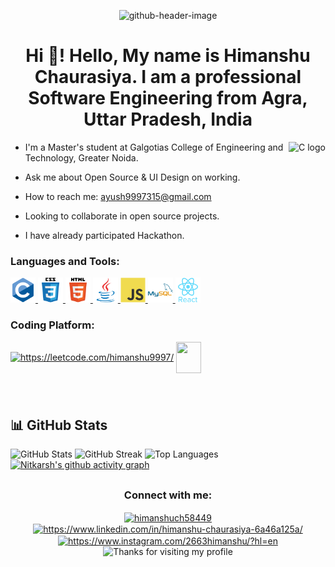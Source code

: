 
<p align="center">
  <img src="https://github.com/himanshu9997/himanshu9997/assets/137139619/6fee246b-9ece-49e3-afd8-be8f1a2bb889" alt="github-header-image">
</p>



<h1 align="center">Hi 👋! Hello, My name is Himanshu Chaurasiya.
  I am a professional Software Engineering from Agra, Uttar Pradesh, India</h1>

<img align="right" src="https://www.bypeople.com/wp-content/uploads/2019/03/people-at-work.gif" height="200" alt="C logo"  />

- I'm a Master's student at Galgotias College of Engineering and Technology, Greater Noida.
  
- Ask me about Open Source & UI Design on working.
  
- How to reach me: ayush9997315@gmail.com
  
- Looking to collaborate in open source projects.
  
- I have already participated Hackathon.


</div>

<h3 align="left">Languages and Tools:</h3>
<p align="left"> <a href="https://www.cprogramming.com/" target="_blank" rel="noreferrer"> <img src="https://raw.githubusercontent.com/devicons/devicon/master/icons/c/c-original.svg" alt="c" width="40" height="40"/> </a> <a href="https://www.w3schools.com/css/" target="_blank" rel="noreferrer"> <img src="https://raw.githubusercontent.com/devicons/devicon/master/icons/css3/css3-original-wordmark.svg" alt="css3" width="40" height="40"/> </a> <a href="https://www.w3.org/html/" target="_blank" rel="noreferrer"> <img src="https://raw.githubusercontent.com/devicons/devicon/master/icons/html5/html5-original-wordmark.svg" alt="html5" width="40" height="40"/> </a> <a href="https://www.java.com" target="_blank" rel="noreferrer"> <img src="https://raw.githubusercontent.com/devicons/devicon/master/icons/java/java-original.svg" alt="java" width="40" height="40"/> </a> <a href="https://developer.mozilla.org/en-US/docs/Web/JavaScript" target="_blank" rel="noreferrer"> <img src="https://raw.githubusercontent.com/devicons/devicon/master/icons/javascript/javascript-original.svg" alt="javascript" width="40" height="40"/> </a> <a href="https://www.mysql.com/" target="_blank" rel="noreferrer"> <img src="https://raw.githubusercontent.com/devicons/devicon/master/icons/mysql/mysql-original-wordmark.svg" alt="mysql" width="40" height="40"/> </a> <a href="https://reactjs.org/" target="_blank" rel="noreferrer"> <img src="https://raw.githubusercontent.com/devicons/devicon/master/icons/react/react-original-wordmark.svg" alt="react" width="40" height="40"/> </a> </p>

<h3 align="left">Coding Platform:</h3>
<a href="https://www.leetcode.com/https://leetcode.com/himanshu9997/" target="blank"><img align="center" src="https://raw.githubusercontent.com/rahuldkjain/github-profile-readme-generator/master/src/images/icons/Social/leet-code.svg" alt="https://leetcode.com/himanshu9997/" height="30" width="40" /></a>
  <a href="https://www.codingninjas.com/studio/profile/HimanshuCode" target="Black"><img align="center" src="https://www.bing.com/th?id=OIP.LYN6kZLNCmjKMyIW6fD7FAHaHa&w=98&h=106&c=8&rs=1&qlt=90&o=6&pid=3.1&rm=2" height="50" width="40" /></a>

</p>


###

<br clear="both">

## 📊 GitHub Stats


![GitHub Stats](https://github-readme-stats.vercel.app/api?username=himanshu9997&theme=highcontrast&hide_border=false&include_all_commits=true&count_private=false)
![GitHub Streak](https://github-readme-streak-stats.herokuapp.com/?user=himanshu9997&theme=highcontrast&hide_border=false)
![Top Languages](https://github-readme-stats.vercel.app/api/top-langs/?username=himanshu9997&theme=highcontrast&hide_border=false&include_all_commits=true&count_private=false&layout=compact)
[![Nitkarsh's github activity graph](https://github-readme-activity-graph.vercel.app/graph?username=himanshu9997&theme=chartreuse-dark)](https://github.com/himanshu9997/github-readme-activity-graph)


## 
<h3 align="center">Connect with me:</h3>
<p align="center">
<a href="https://twitter.com/himanshuch58449" target="blank"><img align="center" src="https://raw.githubusercontent.com/rahuldkjain/github-profile-readme-generator/master/src/images/icons/Social/twitter.svg" alt="himanshuch58449" height="30" width="40" /></a>
<a href="https://linkedin.com/in/https://www.linkedin.com/in/himanshu-chaurasiya-6a46a125a/" target="blank"><img align="center" src="https://raw.githubusercontent.com/rahuldkjain/github-profile-readme-generator/master/src/images/icons/Social/linked-in-alt.svg" alt="https://www.linkedin.com/in/himanshu-chaurasiya-6a46a125a/" height="30" width="40" /></a>
<a href="https://instagram.com/https://www.instagram.com/2663himanshu/?hl=en" target="blank"><img align="center" src="https://raw.githubusercontent.com/rahuldkjain/github-profile-readme-generator/master/src/images/icons/Social/instagram.svg" alt="https://www.instagram.com/2663himanshu/?hl=en" height="30" width="40" /></a>


<img height="120" alt="Thanks for visiting my profile" width="100%" src="./assets/marquee.svg" />
